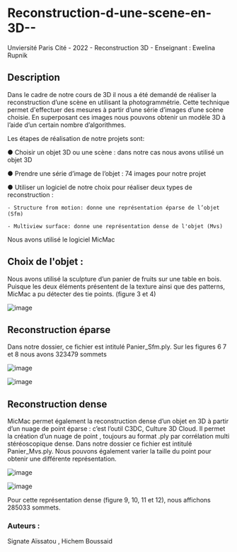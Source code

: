 # Reconstruction-d-une-scene-en-3D--

Unviersité Paris Cité - 2022 - Reconstruction 3D - Enseignant : Ewelina Rupnik

## Description

Dans le cadre de notre cours de 3D il nous a été demandé de réaliser la reconstruction d’une scène en utilisant la photogrammétrie. Cette technique permet d'effectuer des mesures à partir d’une série d’images d’une scène choisie. En superposant ces images nous pouvons obtenir un modèle 3D à l’aide d’un certain nombre d’algorithmes. 

Les étapes de réalisation de notre projets sont:

● Choisir un objet 3D ou une scène : dans notre cas nous avons utilisé un objet 3D 

● Prendre une série d’image de l’objet : 74 images pour notre projet 

● Utiliser un logiciel de notre choix pour réaliser deux types de reconstruction :

    - Structure from motion: donne une représentation éparse de l’objet (Sfm) 
    
    - Multiview surface: donne une représentation dense de l'objet (Mvs) 

Nous avons utilisé le logiciel MicMac 

## Choix de l'objet : 

Nous avons utilisé la sculpture d’un panier de fruits sur une table en bois. Puisque les deux éléments présentent de la texture ainsi que des patterns, MicMac a pu détecter des tie points. (figure 3 et 4)

![image](https://github.com/Calliope-commits/Reconstruction-d-une-scene-en-3D--/assets/61286710/988ec6fb-00f1-49aa-9702-c08678b03b77)


## Reconstruction éparse 
Dans notre dossier, ce fichier est intitulé Panier_Sfm.ply.
Sur les figures 6 7 et 8 nous avons 323479 sommets


![image](https://github.com/Calliope-commits/Reconstruction-d-une-scene-en-3D--/assets/61286710/026781f0-b2bf-4e9e-8415-21d38c79b3f6)

![image](https://github.com/Calliope-commits/Reconstruction-d-une-scene-en-3D--/assets/61286710/63b279d0-dee6-40d5-aa37-00a8c5ea5d66)


## Reconstruction dense 

MicMac permet également la reconstruction dense d’un objet en 3D à partir d’un nuage de point éparse : c’est l’outil C3DC, Culture 3D Cloud. Il permet la création d’un nuage de point , toujours au format .ply par corrélation multi stéréoscopique dense. Dans notre dossier ce fichier est intitulé Panier_Mvs.ply. Nous pouvons également varier la taille du point pour obtenir une différente représentation.


![image](https://github.com/Calliope-commits/Reconstruction-d-une-scene-en-3D--/assets/61286710/c2c8b7af-bc80-4f08-ba05-72c29534583e)

![image](https://github.com/Calliope-commits/Reconstruction-d-une-scene-en-3D--/assets/61286710/bda9a343-84e1-487c-a11f-882ef3ccb41d)

Pour cette représentation dense (figure 9, 10, 11 et 12), nous affichons 285033 sommets.


### Auteurs : 
Signate Aïssatou , Hichem Boussaid 
